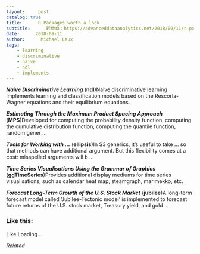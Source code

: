 ```yaml
---
layout:     post
catalog: true
title:      R Packages worth a look
subtitle:      转载自：https://advanceddataanalytics.net/2018/09/11/r-packages-worth-a-look-1270/
date:      2018-09-11
author:      Michael Laux
tags:
    - learning
    - discriminative
    - naive
    - ndl
    - implements
---
```


***Naive Discriminative Learning*** (**ndl**)Naive discriminative learning implements learning and classification models based on the Rescorla-Wagner equations and their equilibrium equations.

***Estimating Through the Maximum Product Spacing Approach*** (**MPS**)Developed for computing the probability density function, computing the cumulative distribution function, computing the quantile function, random gener …

***Tools for Working with …*** (**ellipsis**)In S3 generics, it’s useful to take … so that methods can have additional argument. But this flexibility comes at a cost: misspelled arguments will b …

***Time Series Visualisations Using the Grammar of Graphics*** (**ggTimeSeries**)Provides additional display mediums for time series visualisations, such as calendar heat map, steamgraph, marimekko, etc.

***Forecast Long-Term Growth of the U.S. Stock Market*** (**jubilee**)A long-term forecast model called ‘Jubilee-Tectonic model’ is implemented to forecast future returns of the U.S. stock market, Treasury yield, and gold …





### Like this:

Like Loading...


*Related*

